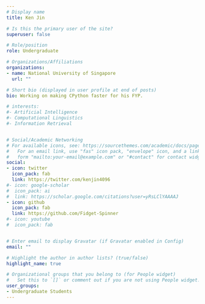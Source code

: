 ```yaml
---
# Display name
title: Ken Jin

# Is this the primary user of the site?
superuser: false

# Role/position
role: Undergraduate

# Organizations/Affiliations
organizations:
- name: National University of Singapore
  url: ""

# Short bio (displayed in user profile at end of posts)
bio: Working on making CPython faster for his FYP.

# interests: 
#- Artificial Intelligence
#- Computational Linguistics
#- Information Retrieval


# Social/Academic Networking
# For available icons, see: https://sourcethemes.com/academic/docs/page-builder/#icons
#   For an email link, use "fas" icon pack, "envelope" icon, and a link in the
#   form "mailto:your-email@example.com" or "#contact" for contact widget.
social:
- icon: twitter
  icon_pack: fab
  link: https://twitter.com/kenjin4096
#- icon: google-scholar
#  icon_pack: ai
#  link: https://scholar.google.com/citations?user=yRsLClYAAAAJ
- icon: github
  icon_pack: fab
  link: https://github.com/Fidget-Spinner
#- icon: youtube
#  icon_pack: fab


# Enter email to display Gravatar (if Gravatar enabled in Config)
email: ""

# Highlight the author in author lists? (true/false)
highlight_name: true

# Organizational groups that you belong to (for People widget)
#   Set this to `[]` or comment out if you are not using People widget.
user_groups:
- Undergraduate Students
---
```

